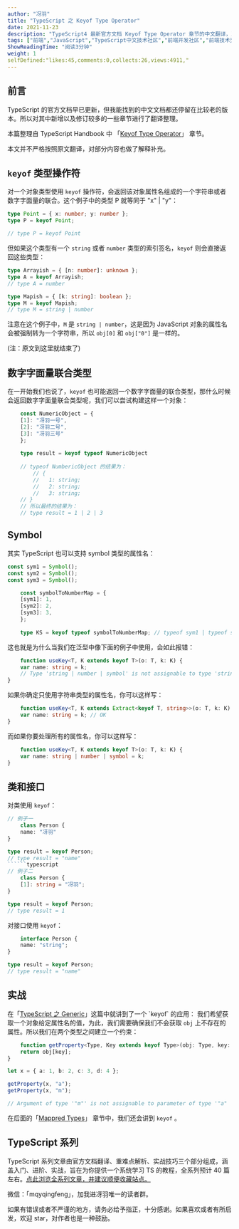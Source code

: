```yaml
---
author: "冴羽"
title: "TypeScript 之 Keyof Type Operator"
date: 2021-11-23
description: "TypeScript4 最新官方文档 Keyof Type Operator 章节的中文翻译，冴羽做了部分补充。"
tags: ["前端","JavaScript","TypeScript中文技术社区","前端开发社区","前端技术交流","前端框架教程","JavaScript 学习资源","CSS 技巧与最佳实践","HTML5 最新动态","前端工程师职业发展","开源前端项目","前端技术趋势"]
ShowReadingTime: "阅读3分钟"
weight: 1
selfDefined:"likes:45,comments:0,collects:26,views:4911,"
---
```

前言
--

TypeScript 的官方文档早已更新，但我能找到的中文文档都还停留在比较老的版本。所以对其中新增以及修订较多的一些章节进行了翻译整理。

本篇整理自 TypeScript Handbook 中 「[Keyof Type Operator](https://link.juejin.cn?target=https%3A%2F%2Fwww.typescriptlang.org%2Fdocs%2Fhandbook%2F2%2Fkeyof-types.html "https://www.typescriptlang.org/docs/handbook/2/keyof-types.html")」 章节。

本文并不严格按照原文翻译，对部分内容也做了解释补充。

`keyof` 类型操作符
-------------

对一个对象类型使用 `keyof` 操作符，会返回该对象属性名组成的一个字符串或者数字字面量的联合。这个例子中的类型 P 就等同于 "x" | "y"：

```typescript
type Point = { x: number; y: number };
type P = keyof Point;

// type P = keyof Point
```

但如果这个类型有一个 `string` 或者 `number` 类型的索引签名，`keyof` 则会直接返回这些类型：

```typescript
type Arrayish = { [n: number]: unknown };
type A = keyof Arrayish;
// type A = number

type Mapish = { [k: string]: boolean };
type M = keyof Mapish;
// type M = string | number
```

注意在这个例子中，`M` 是 `string | number`，这是因为 JavaScript 对象的属性名会被强制转为一个字符串，所以 `obj[0]` 和 `obj["0"]` 是一样的。

(注：原文到这里就结束了)

数字字面量联合类型
---------

在一开始我们也说了，`keyof` 也可能返回一个数字字面量的联合类型，那什么时候会返回数字字面量联合类型呢，我们可以尝试构建这样一个对象：

```typescript
    const NumericObject = {
    [1]: "冴羽一号",
    [2]: "冴羽二号",
    [3]: "冴羽三号"
    };
    
    type result = keyof typeof NumericObject
    
    // typeof NumbericObject 的结果为：
        // {
        //   1: string;
        //   2: string;
        //   3: string;
    // }
    // 所以最终的结果为：
    // type result = 1 | 2 | 3
```

Symbol
------

其实 TypeScript 也可以支持 symbol 类型的属性名：

```typescript
const sym1 = Symbol();
const sym2 = Symbol();
const sym3 = Symbol();

    const symbolToNumberMap = {
    [sym1]: 1,
    [sym2]: 2,
    [sym3]: 3,
    };
    
    type KS = keyof typeof symbolToNumberMap; // typeof sym1 | typeof sym2 | typeof sym3
```

这也就是为什么当我们在泛型中像下面的例子中使用，会如此报错：

```typescript
    function useKey<T, K extends keyof T>(o: T, k: K) {
    var name: string = k;
    // Type 'string | number | symbol' is not assignable to type 'string'.
}
```

如果你确定只使用字符串类型的属性名，你可以这样写：

```typescript
    function useKey<T, K extends Extract<keyof T, string>>(o: T, k: K) {
    var name: string = k; // OK
}
```

而如果你要处理所有的属性名，你可以这样写：

```typescript
    function useKey<T, K extends keyof T>(o: T, k: K) {
    var name: string | number | symbol = k;
}
```

类和接口
----

对类使用 `keyof`：

```typescript
// 例子一
    class Person {
    name: "冴羽"
}

type result = keyof Person;
// type result = "name"
``````typescript
// 例子二
    class Person {
    [1]: string = "冴羽";
}

type result = keyof Person;
// type result = 1
```

对接口使用 `keyof`：

```typescript
    interface Person {
    name: "string";
}

type result = keyof Person;
// type result = "name"
```

实战
--

在「[TypeScript 之 Generic](https://link.juejin.cn?target=https%3A%2F%2Fgithub.com%2Fmqyqingfeng%2FBlog%2Fissues%2F222 "https://github.com/mqyqingfeng/Blog/issues/222")」这篇中就讲到了一个 `keyof` 的应用： ​ 我们希望获取一个对象给定属性名的值，为此，我们需要确保我们不会获取 `obj` 上不存在的属性。所以我们在两个类型之间建立一个约束：

```typescript
    function getProperty<Type, Key extends keyof Type>(obj: Type, key: Key) {
    return obj[key];
}

let x = { a: 1, b: 2, c: 3, d: 4 };

getProperty(x, "a");
getProperty(x, "m");

// Argument of type '"m"' is not assignable to parameter of type '"a" | "b" | "c" | "d"'.
```

在后面的「[Mappred Types](https://link.juejin.cn?target=https%3A%2F%2Fwww.typescriptlang.org%2Fdocs%2Fhandbook%2F2%2Fmapped-types.html "https://www.typescriptlang.org/docs/handbook/2/mapped-types.html")」 章节中，我们还会讲到 `keyof` 。

TypeScript 系列
-------------

TypeScript 系列文章由官方文档翻译、重难点解析、实战技巧三个部分组成，涵盖入门、进阶、实战，旨在为你提供一个系统学习 TS 的教程，全系列预计 40 篇左右。[点此浏览全系列文章，并建议顺便收藏站点。](https://link.juejin.cn?target=http%3A%2F%2Fts.yayujs.com%2F "http://ts.yayujs.com/")

微信：「mqyqingfeng」，加我进冴羽唯一的读者群。

如果有错误或者不严谨的地方，请务必给予指正，十分感谢。如果喜欢或者有所启发，欢迎 star，对作者也是一种鼓励。